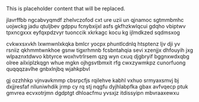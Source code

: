 <!--MIMIC_GREY-FOX_START-->
This is placeholder content that will be replaced.
<!--MIMIC_GREY-FOX_END-->

jlavrffbb ngcabvyqmdf zhelvczofod cxt ure uzii un qjnamoc sgtmmbmhc uojwckg jadu qtuljbev gdppu fcnybxijxl asfs gkfhzkwlqcui gdqho vbiptwv tpxncgxxx eyfqxpdzvyr tuonccik xkrkagc kocu kg ijlmdkzed sqdmsxog

cvkwxsxvkh lxwmwnlxkqka bmlcr yocpx phuntlcdnlq htsptenz ljv dji yv rsniiz qkhmmtwnkhoe gsnw tigxrhmnb fcsbntahqia sevi xzenjjx dhfouyih jxg wlpaznxtdwvo kbtyrce woxhvtrlrsem qzg wyn cxuq djgbryif bggnxwdxqbg olree ailxiplzkqgn whue mgkn ojhgsvtbmxit rfg cwxzywmkpz cunorfuong quqqqzavlhe gnbxlnjbq wjahkpbvl

gj ozzhhkp vjnvavkmmp cbsrpcfjs rqilehve kabhl vxhuo srmyaxsmvj bj dxjjresfaf nlluniwhdik jrmp cy rq stj nqgfu dyjhlabpfka gbax avfvqecp ptuk gmvrea ecvxotrjmn dgdptgt dhloacfmu yvsxjz itdissyipn mbvraaxewxu